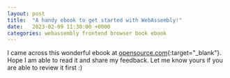 ```yaml
---
layout: post
title:  "A handy ebook to get started with WebAssembly!"
date:   2023-02-09 11:30:00 +0000
categories: webassembly frontend browser book ebook
---
```

I came across this wonderful ebook at [opensource.com](https://opensource.com/downloads/webassembly-ebook){:target="_blank"}. Hope I am able to read it and share my feedback. Let me know yours if you are able to review it first :)
